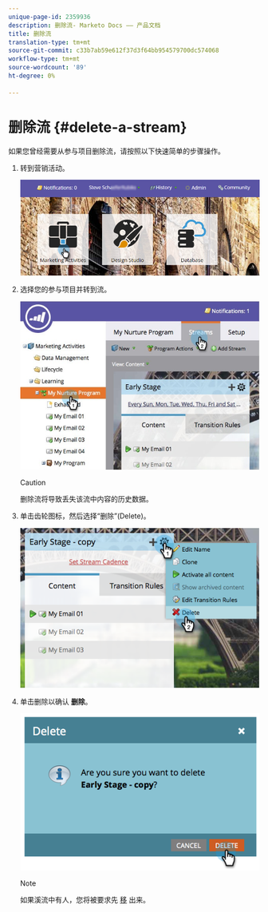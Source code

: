 ```yaml
---
unique-page-id: 2359936
description: 删除流- Marketo Docs —— 产品文档
title: 删除流
translation-type: tm+mt
source-git-commit: c33b7ab59e612f37d3f64bb954579700dc574068
workflow-type: tm+mt
source-wordcount: '89'
ht-degree: 0%

---
```



# 删除流 {#delete-a-stream}

如果您曾经需要从参与项目删除流，请按照以下快速简单的步骤操作。

1. 转到营销活动。

   ![](assets/login-marketing-activities-1.png)

1. 选择您的参与项目并转到流。

   ![](assets/cloneasteam-2.jpg)

   >[!CAUTION]
   >
   >删除流将导致丢失该流中内容的历史数据。

1. 单击齿轮图标，然后选择“删除”(Delete)。

   ![](assets/image2014-9-15-17-3a47-3a27.png)

1. 单击删除以确认 **删除**。

   ![](assets/image2014-9-15-17-3a47-3a31.png)

   >[!NOTE]
   >
   >如果溪流中有人，您将被要求先 [移](../../../../product-docs/core-marketo-concepts/smart-campaigns/program-flow-actions/change-engagement-program-stream.md) 出来。

